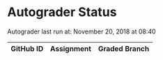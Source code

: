 # Autograder Status
Autograder last run at: November 20, 2018 at 08:40

| GitHub ID | Assignment | Graded Branch |
|-----------|------------|---------------|
